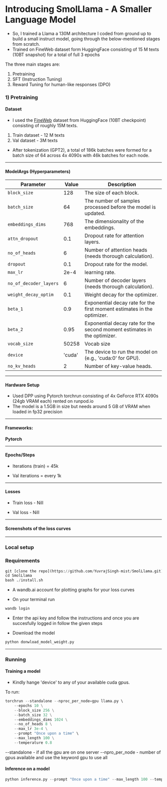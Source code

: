 
# Introducing SmolLlama - A Smaller Language Model 

- So, I trained a Llama a 130M architecture I coded from ground up to build a small instruct model, going through the below-mentioned stages from scratch.
- Trained on FineWeb dataset form HuggingFace consisting of 15 M texts (10BT snapshot) for a total of full 3 epochs

The three main stages are:

1) Pretraining
2) SFT (Instruction Tuning)
3) Reward Tuning for human-like responses (DPO)


 ### 1) Pretraining

#### Dataset

 - I used the [FineWeb](https://huggingface.co/datasets/HuggingFaceFW/fineweb?row=0) dataset from HuggingFace (10BT checkpoint) consisting of roughly 15M texts.

  1) Train dataset - 12 M texts
  2) Val dataset - 3M texts

- After tokenization (GPT2), a total of 186k batches were formed for a batch size of 64 across 4x 4090s with 46k batches for each node.

---

####  ModelArgs (Hyperparameters)

| Parameter              | Value         | Description                                                                 |
|------------------------|---------------|-----------------------------------------------------------------------------|
| `block_size`           | 128           | The size of each block.                                                     |
| `batch_size`           | 64            | The number of samples processed before the model is updated.                |
| `embeddings_dims`      | 768           | The dimensionality of the embeddings.                                       |
| `attn_dropout`         | 0.1           | Dropout rate for attention layers.                                          |
| `no_of_heads`          | 6             | Number of attention heads (needs thorough calculation).                     |
| `dropout`              | 0.1           | Dropout rate for the model.                                                 |
| `max_lr`               | 2e-4         | learning rate.                                                      |
| `no_of_decoder_layers` | 6             | Number of decoder layers (needs thorough calculation).                      |
| `weight_decay_optim`   | 0.1           | Weight decay for the optimizer.                                             |
| `beta_1`               | 0.9           | Exponential decay rate for the first moment estimates in the optimizer.     |
| `beta_2`               | 0.95          | Exponential decay rate for the second moment estimates in the optimizer.    |
| `vocab_size`           | 50258         | Vocab size                                                                  |
| `device`               | 'cuda'        | The device to run the model on (e.g., 'cuda:0' for GPU).                    |
| `no_kv_heads`          | 2             | Number of key-value heads.                                                 
---
#### Hardware Setup

 - Used DPP using Pytorch torchrun consisting of 4x GeForce RTX 4090s (24gb VRAM each) rented on runpod.io
 - The model is a 1.5GB in size but needs around 5 GB of VRAM when loaded in fp32 precision
---

#### Frameworks:
**Pytorch**


--- 

#### Epochs/Steps
- Iterations (train) = 45k

- Val iterations = every 1k
---

#### Losses
- Train loss - Nill

- Val loss - Nill

---

#### Screenshots of the loss curves


---

### Local setup


### Requirements



```python
git [clone the repo](https://github.com/YuvrajSingh-mist/SmolLlama.git)
cd SmolLlama
bash ./install.sh

```
- A wandb.ai account for plotting graphs for your loss curves

- On your terminal run
```python
wandb login
```

- Enter the api key and follow the instructions and once you are succesfully logged in follow the given steps


- Download the model

```python
python donwload_model_weight.py
```


---

### Running 


#### Training a model

- Kindly hange 'device' to any of your available cuda gpus.

To run:

```python
torchrun --standalone --nproc_per_node=gpu llama.py \   
    --epochs 10 \
    --block_size 256 \
    --batch_size 32 \
    --embeddings_dims 1024 \
    --no_of_heads 8 \
    --max_lr 3e-4 \
    --prompt "Once upon a time" \
    --max_length 100 \
    --temperature 0.8
```
--standalone - if all the gpu are on one server
--npro_per_node - number of gpus available and use the keyword gpu to use all

#### Inference on a model

```python 
python inference.py --prompt "Once upon a time" --max_length 100 --temperature 0.8 --repetition_penalty 1.5 
```

